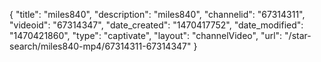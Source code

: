 {
    "title": "miles840",
    "description": "miles840",
    "channelid": "67314311",
    "videoid": "67314347",
    "date_created": "1470417752",
    "date_modified": "1470421860",
    "type": "captivate",
    "layout": "channelVideo",
    "url": "\/star-search\/miles840-mp4\/67314311-67314347"
}